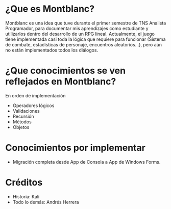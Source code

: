 # ¿Que es Montblanc?
Montblanc es una idea que tuve durante el primer semestre de TNS Analista Programador, para documentar mis aprendizajes como estudiante y utilizarlos dentro del desarrollo de un RPG lineal. Actualmente, el juego tiene implementada casi toda la lógica que requiere para funcionar (Sistema de combate, estadísticas de personaje, encuentros aleatorios...), pero aún no están implementados todos los diálogos.

# ¿Que conocimientos se ven reflejados en Montblanc?
En orden de implementación
* Operadores lógicos
* Validaciones
* Recursión
* Métodos
* Objetos

# Conocimientos por implementar

* Migración completa desde App de Consola a App de Windows Forms.

# Créditos

* Historia: Kali
* Todo lo demás: Andrés Herrera
